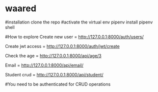 # waared
#installation
clone the repo
#activate the virtual env
pipenv install
pipenv shell

#How to explore
Create new user = http://127.0.0.1:8000/auth/users/

Create jwt access = http://127.0.0.1:8000/auth/jwt/create

Check the age = http://127.0.0.1:8000/api/age/3

Email = http://127.0.0.1:8000/api/email/

Student crud = http://127.0.0.1:8000/api/student/

#You need to be authenticated for CRUD operations
